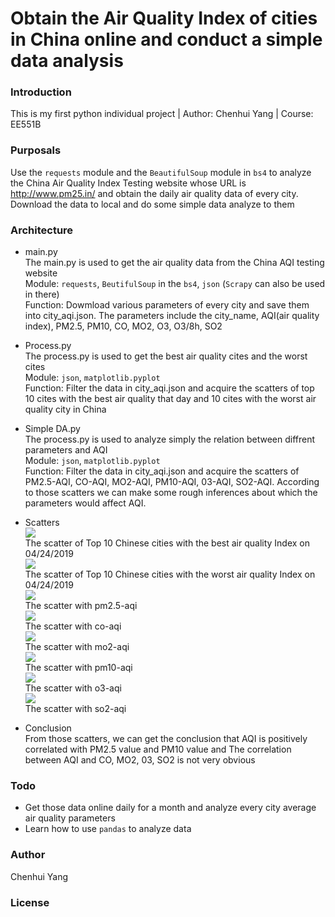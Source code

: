 Obtain the Air Quality Index of cities in China online and conduct a simple data analysis
=======

### Introduction
This is my first python individual project | Author: Chenhui Yang | Course: EE551B

### Purposals
Use the `requests` module and the `BeautifulSoup` module in `bs4` to analyze the China Air Quality Index Testing website whose URL is  http://www.pm25.in/ and obtain the daily air quality data of every city. Download the data to local and do some simple data analyze to them

### Architecture
* main.py <br>
The main.py is used to get the air quality data from the China AQI testing website <br>
Module: `requests`, `BeutifulSoup` in the `bs4`, `json` (`Scrapy` can also be used in there) <br>
Function: Dowmload various parameters of every city and save them into city_aqi.json. The parameters include the city_name, AQI(air quality index), PM2.5, PM10, CO, MO2, O3, O3/8h, SO2 <br>

* Process.py <br>
The process.py is used to get the best air quality cites and the worst cites <br>
Module: `json`, `matplotlib.pyplot` <br>
Function: Filter the data in city_aqi.json and acquire the scatters of top 10 cites with the best air quality that day and 10 cites with the worst air quality city in China <br>

* Simple DA.py <br>
The process.py is used to analyze simply the relation between diffrent parameters and AQI <br>
Module: `json`, `matplotlib.pyplot` <br>
Function: Filter the data in city_aqi.json and acquire the scatters of PM2.5-AQI, CO-AQI, MO2-AQI, PM10-AQI, 03-AQI, SO2-AQI. According to those scatters we can make some rough inferences about which the parameters would affect AQI. <br>

* Scatters <br>
![](https://github.com/yangchenhui9509/myEE551project/raw/master/project/scatter/Top_10_cities_with_the_best_AQI.png) <br>
The scatter of Top 10 Chinese cities with the best air quality Index on 04/24/2019 <br>
![](https://github.com/yangchenhui9509/myEE551project/raw/master/project/scatter/10_cities_with_the_worst_AQI.png) <br>
The scatter of Top 10 Chinese cities with the worst air quality Index on 04/24/2019 <br>
![](https://github.com/yangchenhui9509/myEE551project/raw/master/project/scatter/pm25_aqi.png) <br>
The scatter with pm2.5-aqi <br>
![](https://github.com/yangchenhui9509/myEE551project/raw/master/project/scatter/co_aqi.png) <br>
The scatter with co-aqi <br>
![](https://github.com/yangchenhui9509/myEE551project/raw/master/project/scatter/mo2_aqi.png) <br>
The scatter with mo2-aqi <br>
![](https://github.com/yangchenhui9509/myEE551project/raw/master/project/scatter/pm10_aqi.png) <br>
The scatter with pm10-aqi <br>
![](https://github.com/yangchenhui9509/myEE551project/raw/master/project/scatter/o3_aqi.png) <br>
The scatter with o3-aqi <br>
![](https://github.com/yangchenhui9509/myEE551project/raw/master/project/scatter/so2_aqi.png) <br>
The scatter with so2-aqi <br>

* Conclusion <br>
From those scatters, we can get the conclusion that AQI is positively correlated with PM2.5 value and PM10 value and The correlation between AQI and CO, MO2, 03, SO2 is not very obvious <br>

### Todo
* Get those data online daily for a month and analyze every city average air quality parameters <br>
* Learn how to use `pandas` to analyze data

### Author
Chenhui Yang

### License
